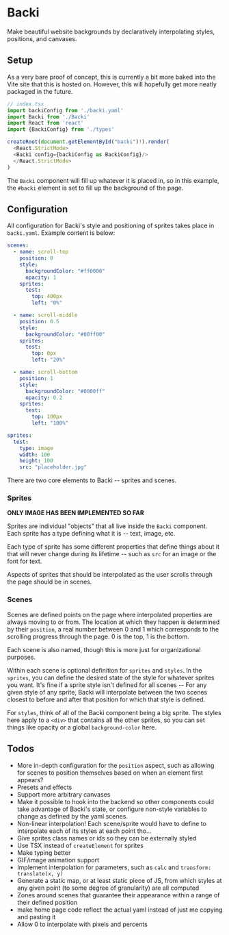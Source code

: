 # Backi

Make beautiful website backgrounds by declaratively interpolating styles, positions, and canvases.

## Setup 
As a very bare proof of concept, this is currently a bit more baked into the Vite site that this is hosted on. However, this will hopefully get more neatly packaged in the future.

```typescript
// index.tsx
import backiConfig from './backi.yaml' 
import Backi from './Backi'
import React from 'react'
import {BackiConfig} from './types'

createRoot(document.getElementById("backi")!).render(
  <React.StrictMode>
  <Backi config={backiConfig as BackiConfig}/>
  </React.StrictMode>
)
```
The `Backi` component will fill up whatever it is placed in, so in this example, the `#backi` element is set to fill up the background of the page.

## Configuration

All configuration for Backi's style and positioning of sprites takes place in `backi.yaml`. Example content is below: 

```yaml
scenes:
  - name: scroll-top
    position: 0
    style:
      backgroundColor: "#ff0000"
      opacity: 1
    sprites:
      test:
        top: 400px
        left: "0%"

  - name: scroll-middle
    position: 0.5
    style:
      backgroundColor: "#00ff00"
    sprites:
      test:
        top: 0px
        left: "20%"

  - name: scroll-bottom
    position: 1
    style:
      backgroundColor: "#0000ff"
      opacity: 0.2
    sprites:
      test:
        top: 100px
        left: "100%"

sprites:
  test:
    type: image
    width: 100
    height: 100
    src: "placeholder.jpg"
```

There are two core elements to Backi -- sprites and scenes. 

### Sprites 
**ONLY IMAGE HAS BEEN IMPLEMENTED SO FAR**

Sprites are individual "objects" that all live inside the `Backi` component. Each sprite has a type defining what it is -- text, image, etc. 

Each type of sprite has some different properties that define things about it that will never change during its lifetime -- such as `src` for an image or the font for  text.

Aspects of sprites that should be interpolated as the user scrolls through the page should be in scenes.

### Scenes
Scenes are defined points on the page where interpolated properties are always moving to or from. The location at which they happen is determined by their `position`, a real number between 0 and 1 which corresponds to the scrolling progress through the page. 0 is the top, 1 is the bottom. 

Each scene is also named, though this is more just for organizational purposes. 

Within each scene is optional definition for `sprites` and `styles`. In the `sprites`, you can define the desired state of the style for whatever sprites you want. It's fine if a sprite style isn't defined for all scenes -- For any given style of any sprite, Backi will interpolate between the two scenes closest to before and after that position for which that style is defined. 

For `styles`, think of all of the Backi component being a big sprite. The styles here apply to a `<div>` that contains all the other sprites, so you can set things like opacity or a global `background-color` here.


## Todos
- More in-depth configuration for the `position` aspect, such as allowing for scenes to position themselves based on when an element first appears? 
- Presets and effects
- Support more arbitrary canvases
- Make it possible to hook into the backend so other components could take advantage of Backi's state, or configure non-style variables to change as defined by the yaml scenes.
- Non-linear interpolation! Each scene/sprite would have to define to interpolate each of its styles at each point tho...
- Give sprites class names or ids so they can be externally styled
- Use TSX instead of `createElement` for sprites
- Make typing better
- GIF/image animation support
- Implement interpolation for parameters, such as `calc` and `transform: translate(x, y)`
- Generate a static map, or at least static piece of JS, from which styles at any given point (to some degree of granularity) are all computed
- Zones around scenes that guarantee their appearance within a range of their defined position
- make home page code reflect the actual yaml instead of just me copying and pasting it
- Allow 0 to interpolate with pixels and percents
